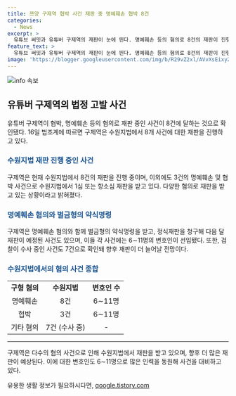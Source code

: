 ```yaml
---
title: 쯔양 구제역 협박 사건 재판 중 명예훼손 협박 8건
categories:
  - News
excerpt: >
  유튜브 써밋과 유튜버 구제역의 재판이 눈에 띈다. 명예훼손 등의 혐의로 8건의 재판이 진행 중이며, 사건들은 병합됐다. 결심 공판에서 징역 3년을 선고받고, 추가로 3건의 명예훼손 및 협박 사건으로도 재판을 받을 예정이다. 수사 중인 사건도 7건으로, 유튜브 활동뿐 아니라 법정에서도 화제가 되고 있다. (150자)
feature_text: >
  유튜브 써밋과 유튜버 구제역의 재판이 눈에 띈다. 명예훼손 등의 혐의로 8건의 재판이 진행 중이며, 사건들은 병합됐다. 결심 공판에서 징역 3년을 선고받고, 추가로 3건의 명예훼손 및 협박 사건으로도 재판을 받을 예정이다. 수사 중인 사건도 7건으로, 유튜브 활동뿐 아니라 법정에서도 화제가 되고 있다. (150자)
image: 'https://blogger.googleusercontent.com/img/b/R29vZ2xl/AVvXsEixyZcFfHzMRdzZMjFBmAUKJYCLCGyLL1o632UiGVXcaFdKo_bkvkuCioo0uUKlGfBVcT3P84aROyZIXSBEx3Aw5nCQ3pTgDom1WDC4m8eifvWiAmWEEVb4x6G_l8C0QH225ldMjyaFvpxGEBGNO37VmDTDMHGhJPq73UglMfDca1-0aw/s1600/blogspot.png'
---
```


<p><img src="https://blogger.googleusercontent.com/img/b/R29vZ2xl/AVvXsEixyZcFfHzMRdzZMjFBmAUKJYCLCGyLL1o632UiGVXcaFdKo_bkvkuCioo0uUKlGfBVcT3P84aROyZIXSBEx3Aw5nCQ3pTgDom1WDC4m8eifvWiAmWEEVb4x6G_l8C0QH225ldMjyaFvpxGEBGNO37VmDTDMHGhJPq73UglMfDca1-0aw/s1600/blogspot.png" alt="info 속보" /></p>

<h2 data-ke-size="size26">유튜버 구제역의 법정 고발 사건</h2>

<p data-ke-size="size16">유튜버 구제역이 협박, 명예훼손 등의 혐의로 재판 중인 사건이 8건에 달하는 것으로 확인됐다. 16일 법조계에 따르면 구제역은 수원지법에서 8개 사건에 대한 재판을 진행하고 있다.</p>

<h3><b><span style="color: #1a5490;">수원지법 재판 진행 중인 사건</span></b></h3>

<p data-ke-size="size16">구제역은 현재 수원지법에서 8건의 재판을 진행 중이며, 이외에도 3건의 명예훼손 및 협박 사건으로 수원지법에서 1심 또는 항소심 재판을 받고 있다. 다양한 혐의로 재판을 받고 있는 상황이라고 밝혀졌다.</p>

<h3><b><span style="color: #1a5490;">명예훼손 혐의와 벌금형의 약식명령</span></b></h3>

<p data-ke-size="size16">구제역은 명예훼손 혐의와 함께 벌금형의 약식명령을 받고, 정식재판을 청구해 다음 달 재판이 예정된 사건도 있으며, 이들 각 사건에는 6∼11명의 변호인이 선임됐다. 또한, 검찰이 수사 중인 사건도 7건으로 확인돼 향후 재판이 더 늘어날 전망이다.</p>

<h3><b><span style="color: #1a5490;">수원지법에서의 혐의 사건 종합</span></b></h3>

<table>
<tbody>
<tr>
<td style="text-align: center; height: 17px;"><b>구형 혐의</b></td>
<td style="text-align: center; height: 17px;"><b>수원지법</b></td>
<td style="text-align: center; height: 17px;"><b>변호인 수</b></td>
</tr>
<tr>
<td style="text-align: center; height: 17px;">명예훼손</td>
<td style="text-align: center; height: 17px;">8건</td>
<td style="text-align: center; height: 17px;">6∼11명</td>
</tr>
<tr>
<td style="text-align: center; height: 17px;">협박</td>
<td style="text-align: center; height: 17px;">3건</td>
<td style="text-align: center; height: 17px;">6∼11명</td>
</tr>
<tr>
<td style="text-align: center; height: 17px;">기타 혐의</td>
<td style="text-align: center; height: 17px;">7건 (수사 중)</td>
<td style="text-align: center; height: 17px;">-</td>
</tr>
</tbody>
</table>

<hr>

<p data-ke-size="size16">구제역은 다수의 혐의 사건으로 인해 수원지법에서 재판을 받고 있으며, 향후 더 많은 재판이 예상된다. 이에 대한 변호인도 6∼11명으로 많은 인력을 동원해 사건을 대비하고 있다.</p>
유용한 생활 정보가 필요하시다면, <a href="https://qoogle.tistory.com" rel="dofollow">qoogle.tistory.com</a>


